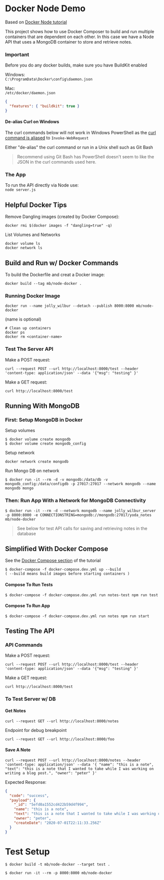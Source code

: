 # Docker Node Demo

Based on [Docker Node tutorial](https://docs.docker.com/language/nodejs/build-images/)

This project shows how to use Docker Composer to build and run multiple containers that are dependent on each other. In this case we have a Node API that uses a MongoDB container to store and retrieve notes.

### Important

Before you do any docker builds, make sure you have BuildKit enabled

Windows:  
`C:\ProgramData\Docker\config\daemon.json`

Mac:  
`/etc/docker/daemon.json`

```json
{
  "features": { "buildkit": true }
}
```

#### De-alias Curl on Windows

The curl commands below will not work in Windows PowerShell as the [curl command is aliased](https://stackoverflow.com/questions/28128918/positional-parameter-error-when-posting-data-with-curl) to `Invoke-WebRequest`

Either "de-alias" the curl command or run in a Unix shell such as Git Bash

> Recommend using Git Bash has PowerShell doesn't seem to like the JSON in the curl commands used here.

### The App

To run the API directly via Node use:  
`node server.js`

## Helpful Docker Tips

Remove Dangling images (created by Docker Compose):

```
docker rmi $(docker images -f "dangling=true" -q)
```

List Volumes and Networks

```
docker volume ls
docker network ls
```

## Build and Run w/ Docker Commands

To build the Dockerfile and creat a Docker image:

```
docker build --tag mb/node-docker .
```

### Running Docker Image

```
docker run --name jolly_wilbur --detach --publish 8000:8000 mb/node-docker
```

(name is optional)

```
# Clean up containers
docker ps
docker rm <container-name>
```

### Test The Server API

Make a POST request:

```
curl --request POST --url http://localhost:8000/test --header 'content-type: application/json' --data '{"msg": "testing" }'
```

Make a GET request:

```
curl http://localhost:8000/test
```

## Running With MongoDB

### First: Setup MongoDB in Docker

Setup volumes

```
$ docker volume create mongodb
$ docker volume create mongodb_config
```

Setup network

```
docker network create mongodb
```

Run Mongo DB on network

```
$ docker run -it --rm -d -v mongodb:/data/db -v mongodb_config:/data/configdb -p 27017:27017 --network mongodb --name mongodb mongo
```

### Then: Run App With a Network for MongoDB Connectivity

```
$ docker run -it --rm -d --network mongodb --name jolly_wilbur_server -p 8000:8000 -e CONNECTIONSTRING=mongodb://mongodb:27017/yoda_notes mb/node-docker
```

> See below for test API calls for saving and retrieving notes in the database

## Simplified With Docker Compose

See the [Docker Compose section](https://docs.docker.com/language/nodejs/develop/#use-compose-to-develop-locally) of the tutorial

```
$ docker-compose -f docker-compose.dev.yml up --build
( --build means build images before starting containers )
```

#### Compose To Run Tests

```
$ docker-compose -f docker-compose.dev.yml run notes-test npm run test
```

#### Compose To Run App

```
$ docker-compose -f docker-compose.dev.yml run notes npm run start
```

## Testing The API

### API Commands

Make a POST request:

```
curl --request POST --url http://localhost:8000/test --header 'content-type: application/json' --data '{"msg": "testing" }'
```

Make a GET request:

```
curl http://localhost:8000/test
```

### To Test Server w/ DB

#### Get Notes

```
curl --request GET --url http://localhost:8000/notes
```

Endpoint for debug breakpoint

```
curl --request GET --url http://localhost:8000/foo
```

#### Save A Note

```
curl --request POST --url http://localhost:8000/notes --header 'content-type: application/json' --data '{ "name": "this is a note", "text": "this is a note that I wanted to take while I was working on writing a blog post.", "owner": "peter" }'
```

Expected Response:

```json
{
  "code": "success",
  "payload": {
    "_id": "5efd0a1552cd422b59d4f994",
    "name": "this is a note",
    "text": "this is a note that I wanted to take while I was working on writing a blog post.",
    "owner": "peter",
    "createDate": "2020-07-01T22:11:33.256Z"
  }
}
```

# Test Setup

```
$ docker build -t mb/node-docker --target test .

$ docker run -it --rm -p 8000:8000 mb/node-docker
```
